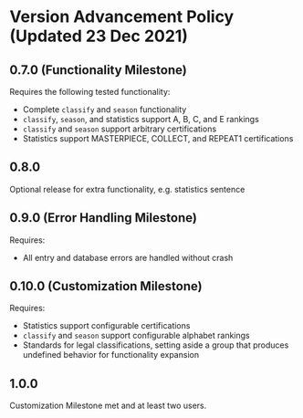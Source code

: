 # Version Advancement Policy (Updated 23 Dec 2021)

## 0.7.0 (Functionality Milestone)

Requires the following tested functionality:

* Complete `classify` and `season` functionality
* `classify`, `season`, and statistics support A, B, C, and E rankings
* `classify` and `season` support arbitrary certifications
* Statistics support MASTERPIECE, COLLECT, and REPEAT1 certifications

## 0.8.0

Optional release for extra functionality, e.g. statistics sentence

## 0.9.0 (Error Handling Milestone)

Requires:

* All entry and database errors are handled without crash

## 0.10.0 (Customization Milestone)
Requires:

* Statistics support configurable certifications
* `classify` and `season` support configurable alphabet rankings
* Standards for legal classifications, setting aside a group that
  produces undefined behavior for functionality expansion

## 1.0.0

Customization Milestone met and at least two users.
